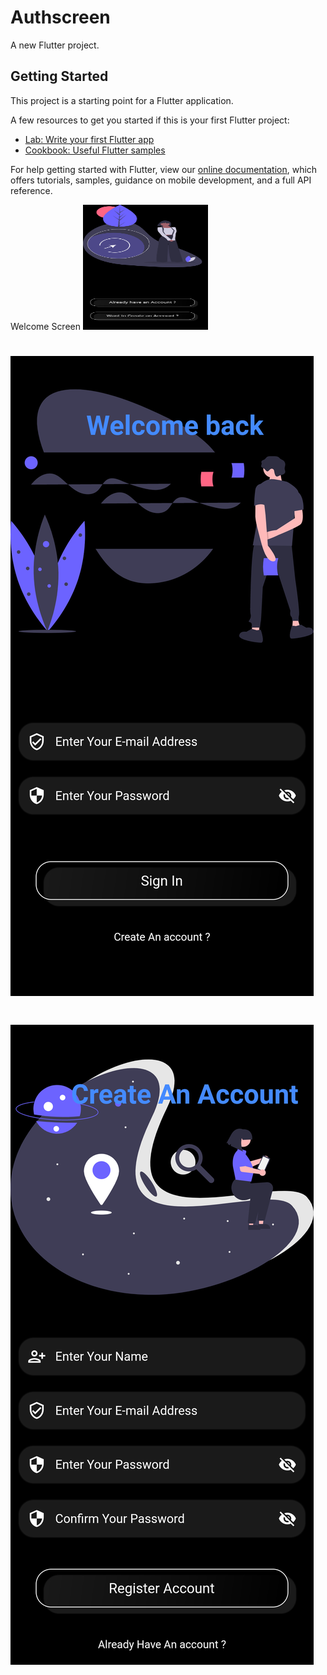 # Authscreen

A new Flutter project.

## Getting Started

This project is a starting point for a Flutter application.

A few resources to get you started if this is your first Flutter project:

- [Lab: Write your first Flutter app](https://flutter.dev/docs/get-started/codelab)
- [Cookbook: Useful Flutter samples](https://flutter.dev/docs/cookbook)

For help getting started with Flutter, view our
[online documentation](https://flutter.dev/docs), which offers tutorials,
samples, guidance on mobile development, and a full API reference.


Welcome Screen
<img src="https://github.com/Sjdpk/Flutter-Login-Register-UI/blob/main/Screenshot/welcome.png" width="200" height="200">
# ![Log-In Screen.png](https://github.com/Sjdpk/Flutter-Login-Register-UI/blob/main/Screenshot/login.png)
# ![Register Screen.png](https://github.com/Sjdpk/Flutter-Login-Register-UI/blob/main/Screenshot/register.png)

